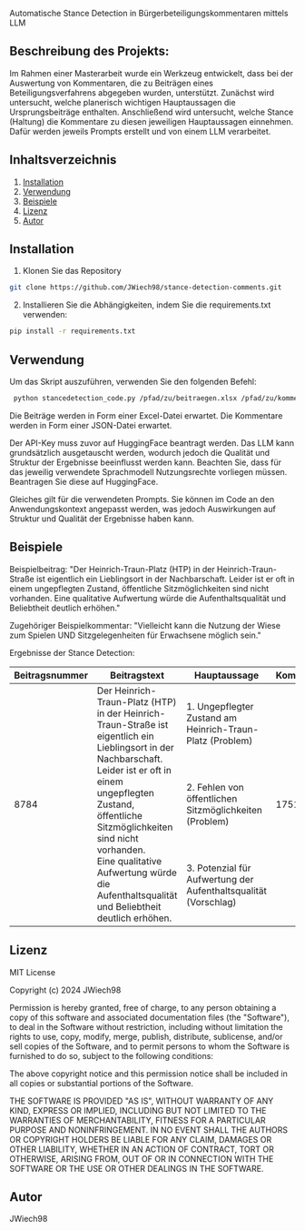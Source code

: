 Automatische Stance Detection in Bürgerbeteiligungskommentaren mittels LLM


## Beschreibung des Projekts:

Im Rahmen einer Masterarbeit wurde ein Werkzeug entwickelt, dass bei der Auswertung von Kommentaren, die zu Beiträgen eines Beteiligungsverfahrens abgegeben wurden, unterstützt. Zunächst wird untersucht, welche planerisch wichtigen Hauptaussagen die Ursprungsbeiträge enthalten. Anschließend wird untersucht, welche Stance (Haltung) die Kommentare zu diesen jeweiligen Hauptaussagen einnehmen. Dafür werden jeweils Prompts erstellt und von einem LLM verarbeitet.  

## Inhaltsverzeichnis
1. [Installation](#installation)
2. [Verwendung](#verwendung)
3. [Beispiele](#beispiele)
4. [Lizenz](#lizenz)
5. [Autor](#autor)

## Installation

1. Klonen Sie das Repository
```bash
git clone https://github.com/JWiech98/stance-detection-comments.git
```

2. Installieren Sie die Abhängigkeiten, indem Sie die requirements.txt verwenden:
```bash
pip install -r requirements.txt
```
## Verwendung

Um das Skript auszuführen, verwenden Sie den folgenden Befehl:
```bash
 python stancedetection_code.py /pfad/zu/beitraegen.xlsx /pfad/zu/kommentaren.json /pfad/zu/api_key.txt (OPTIONAL: Huggingface Modell-ID)
```

Die Beiträge werden in Form einer Excel-Datei erwartet. Die Kommentare werden in Form einer JSON-Datei erwartet.

Der API-Key muss zuvor auf HuggingFace beantragt werden.
Das LLM kann grundsätzlich ausgetauscht werden, wodurch jedoch die Qualität und Struktur der Ergebnisse beeinflusst werden kann. Beachten Sie, dass für das jeweilig verwendete Sprachmodell Nutzungsrechte vorliegen müssen. Beantragen Sie diese auf HuggingFace.

Gleiches gilt für die verwendeten Prompts. Sie können im Code an den Anwendungskontext angepasst werden, was jedoch Auswirkungen auf Struktur und Qualität der Ergebnisse haben kann.


## Beispiele

Beispielbeitrag:
"Der Heinrich-Traun-Platz (HTP) in der Heinrich-Traun-Straße ist eigentlich ein Lieblingsort in der Nachbarschaft. Leider ist er oft in einem ungepflegten Zustand, öffentliche Sitzmöglichkeiten sind nicht vorhanden.
Eine qualitative Aufwertung würde die Aufenthaltsqualität und Beliebtheit deutlich erhöhen."

Zugehöriger Beispielkommentar:
"Vielleicht kann die Nutzung der Wiese zum Spielen UND Sitzgelegenheiten für Erwachsene möglich sein."

Ergebnisse der Stance Detection:

<table class="tg"><thead>
  <tr>
    <th class="tg-0pky">Beitragsnummer</th>
    <th class="tg-0pky">Beitragstext</th>
    <th class="tg-0pky">Hauptaussage</th>
    <th class="tg-0pky">Kommentarnummer</th>
    <th class="tg-0pky">Kommentartext</th>
    <th class="tg-0pky">Haltung</th>
  </tr></thead>
<tbody>
  <tr>
    <td class="tg-c3ow" rowspan="3">8784</td>
    <td class="tg-0pky" rowspan="3">Der Heinrich-Traun-Platz (HTP) in der Heinrich-Traun-Straße ist eigentlich ein Lieblingsort in der Nachbarschaft. Leider ist er oft in einem ungepflegten Zustand, öffentliche Sitzmöglichkeiten sind nicht vorhanden.<br>Eine qualitative Aufwertung würde die Aufenthaltsqualität und Beliebtheit deutlich erhöhen. </td>
    <td class="tg-0pky">1. Ungepflegter Zustand am Heinrich-Traun-Platz (Problem)</td>
    <td class="tg-c3ow" rowspan="3">17516</td>
    <td class="tg-0pky" rowspan="3">Vielleicht kann die Nutzung der Wiese zum Spielen UND Sitzgelegenheiten für Erwachsene möglich sein.</td>
    <td class="tg-c3ow">Neutralität</td>
  </tr>
  <tr>
    <td class="tg-0pky">2. Fehlen von öffentlichen Sitzmöglichkeiten (Problem)</td>
    <td class="tg-c3ow">Neutralität</td>
  </tr>
  <tr>
    <td class="tg-0pky">3. Potenzial für Aufwertung der Aufenthaltsqualität (Vorschlag)</td>
    <td class="tg-c3ow">Zustimmung</td>
  </tr>
</tbody></table>

## Lizenz

MIT License

Copyright (c) 2024 JWiech98

Permission is hereby granted, free of charge, to any person obtaining a copy
of this software and associated documentation files (the "Software"), to deal
in the Software without restriction, including without limitation the rights
to use, copy, modify, merge, publish, distribute, sublicense, and/or sell
copies of the Software, and to permit persons to whom the Software is
furnished to do so, subject to the following conditions:

The above copyright notice and this permission notice shall be included in all
copies or substantial portions of the Software.

THE SOFTWARE IS PROVIDED "AS IS", WITHOUT WARRANTY OF ANY KIND, EXPRESS OR
IMPLIED, INCLUDING BUT NOT LIMITED TO THE WARRANTIES OF MERCHANTABILITY,
FITNESS FOR A PARTICULAR PURPOSE AND NONINFRINGEMENT. IN NO EVENT SHALL THE
AUTHORS OR COPYRIGHT HOLDERS BE LIABLE FOR ANY CLAIM, DAMAGES OR OTHER
LIABILITY, WHETHER IN AN ACTION OF CONTRACT, TORT OR OTHERWISE, ARISING FROM,
OUT OF OR IN CONNECTION WITH THE SOFTWARE OR THE USE OR OTHER DEALINGS IN THE
SOFTWARE.

## Autor 

JWiech98

